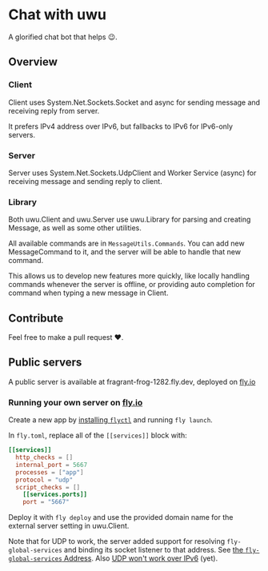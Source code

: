 # Chat with uwu

A glorified chat bot that helps :wink:.

## Overview

### Client

Client uses System.Net.Sockets.Socket and async for sending message and receiving reply from server.

It prefers IPv4 address over IPv6, but fallbacks to IPv6 for IPv6-only servers.

### Server

Server uses System.Net.Sockets.UdpClient and Worker Service (async) for receiving message and sending reply to client.

### Library

Both uwu.Client and uwu.Server use uwu.Library for parsing and creating Message, as well as some other utilities.

All available commands are in `MessageUtils.Commands`. You can add new MessageCommand to it, and the server will be able to handle that new command.

This allows us to develop new features more quickly, like locally handling commands whenever the server is offline, or providing auto completion for command when typing a new message in Client.

## Contribute

Feel free to make a pull request :heart:.

## Public servers

A public server is available at fragrant-frog-1282.fly.dev, deployed on [fly.io][fly-io]

### Running your own server on [fly.io][fly-io]

Create a new app by [installing `flyctl`][install-flyctl] and running `fly launch`.

In `fly.toml`, replace all of the `[[services]]` block with:
```toml
[[services]]
  http_checks = []
  internal_port = 5667
  processes = ["app"]
  protocol = "udp"
  script_checks = []
    [[services.ports]]
    port = "5667"
```

Deploy it with `fly deploy` and use the provided domain name for the external server setting in uwu.Client.

Note that for UDP to work, the server added support for resolving `fly-global-services` and binding its socket listener to that address. See [the `fly-global-services` Address][fly-global-services-address]. Also [UDP won't work over IPv6][fly-udp-wont-work-over-ipv6] (yet).

[fly-io]: https://fly.io/
[install-flyctl]: https://fly.io/docs/hands-on/install-flyctl/
[fly-global-services-address]: https://fly.io/docs/app-guides/udp-and-tcp/#the-fly-global-services-address
[fly-udp-wont-work-over-ipv6]: https://fly.io/docs/app-guides/udp-and-tcp/#udp-won-t-work-over-ipv6
